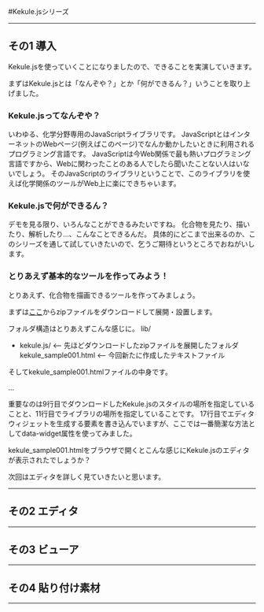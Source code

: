 #Kekule.jsシリーズ

---

## その1 導入

Kekule.jsを使っていくことになりましたので、できることを実演していきます。

まずはKekule.jsとは「なんぞや？」とか「何ができるん？」いうことを取り上げました。

### Kekule.jsってなんぞや？

いわゆる、化学分野専用のJavaScriptライブラリです。
JavaScriptとはインターネットのWebページ(例えばこのページ)でなんか動かしたいときに利用されるプログラミング言語です。
JavaScriptは今Web関係で最も熱いプログラミング言語ですから、Webに関わったことのある人でしたら聞いたことない人はいないでしょう。
そのJavaScriptのライブラリということで、このライブラリを使えば化学関係のツールがWeb上に楽にできちゃいます。


### Kekule.jsで何ができるん？

デモを見る限り、いろんなことができるみたいですね。
化合物を見たり、描いたり、解析したり…、こんなことできるんだ。
具体的にどこまで出来るのか、このシリーズを通して試していきたいので、乞うご期待というところでおねがいします。


### とりあえず基本的なツールを作ってみよう！

とりあえず、化合物を描画できるツールを作ってみましょう。

まずは<a href="http://partridgejiang.github.io/Kekule.js/download/files/kekule.js.zip">ここ</a>からzipファイルをダウンロードして展開・設置します。

フォルダ構造はとりあえずこんな感じに。
lib/
  + kekule.js/  <-- 先ほどダウンロードしたzipファイルを展開したフォルダ
kekule_sample001.html   <-- 今回新たに作成したテキストファイル

そしてkekule_sample001.htmlファイルの中身です。

…

重要なのは9行目でダウンロードしたKekule.jsのスタイルの場所を指定していることと、11行目でライブラリの場所を指定していることです。
17行目でエディタウィジェットを生成する要素を書き込んでいますが、ここでは一番簡潔な方法としてdata-widget属性を使ってみました。


kekule_sample001.htmlをブラウザで開くとこんな感じにKekule.jsのエディタが表示されたでしょうか？

次回はエディタを詳しく見ていきたいと思います。

---

## その2 エディタ


---

## その3 ビューア


---

## その4 貼り付け素材


---

## 



